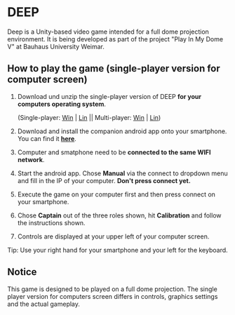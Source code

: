 # DEEP
Deep is a Unity-based video game intended for a full dome projection environment. It is being developed as part of the project "Play In My Dome V" at Bauhaus University Weimar.


## How to play the game (single-player version for computer screen) 

 1. Download und unzip the single-player version of DEEP **for your computers operating system**.

	(Single-player: [Win](https://github.com/chillpert/deep/releases/download/v1.0/DeepWindowsSP.rar) | [Lin](https://github.com/chillpert/deep/releases/download/v1.0/DeepLinuxSP.rar) || Multi-player: [Win](https://github.com/chillpert/deep/releases/download/v1.0/DeepWindowsMP.rar) | [Lin](https://github.com/chillpert/deep/releases/download/v1.0/DeepLinuxMP.rar))
 2. Download and install the companion android app onto your smartphone. You can find it **[here](https://github.com/chillpert/unity-phone-controller/releases/download/2.2.3/deep-phone-controller.apk)**.
 3. Computer and  smatphone need to be **connected to the same WIFI network**.
 4. Start the android app. Chose **Manual** via the connect to dropdown menu and fill in the IP of your computer. **Don't press connect yet.**
 5.  Execute the game on your computer first and then press connect on your smartphone.
 6. Chose **Captain** out of the three roles shown, hit **Calibration** and follow the instructions shown.
 8. Controls are displayed at your upper left of your computer screen.

Tip: Use your right hand for your smartphone and your left for the keyboard. 


## Notice
This game is designed to be played on a full dome projection. The single player version for computers screen differs in controls, graphics settings and the actual gameplay.
